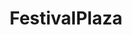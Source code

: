 ---
title: FestivalPlaza
crosslinks:
- pokemon
- TheFestivalPlaza
- PokeMoonSun
- pokemontrades
- Pokemongiveaway
- Vivillon
- stunfisk
- PokemonSunMoon
- PokemonPlaza
- BreedingDittos
---